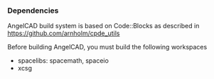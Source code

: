 ### Dependencies ###

AngelCAD build system is based on Code::Blocks
as described in https://github.com/arnholm/cpde_utils

Before building AngelCAD, you must build the following workspaces

* spacelibs: spacemath, spaceio
* xcsg 


